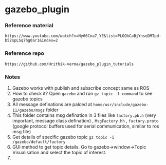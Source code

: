 # gazebo_plugin

### Reference material ###
``` https://www.youtube.com/watch?v=Ny66Cna7_YE&list=PLOQhCaBjYnseDMTpd-b52spLSq7hg0ar1&index=2 ```

### Reference repo ###
``` https://github.com/Hrithik-verma/gazebo_plugin_tutorials ```

### Notes ###
1. Gazebo works with publish and subscribe concept same as ROS
2. How to check it? Open ```gazebo``` and run ```gz topic -l command``` to see gazebo topics
3. All message definations are palced at ```home/usr/include/gazebo-11/gazebo/msgs``` folder
4. This folder contains msg defination in 3 files like ```factory.pb.h``` (very important, message class defination) , ```MsgFactory.hh``` , ```factory.proto``` (google protocol buffers used for serial communication, similar to ros msg file)
5. Get details of specific gazebo topic ```gz topic -i /gazebo/default/factory```
6. GUI method to get topic details. Go to gazebo->window->Topic Visualisation and select the topic of interest.
7. 
